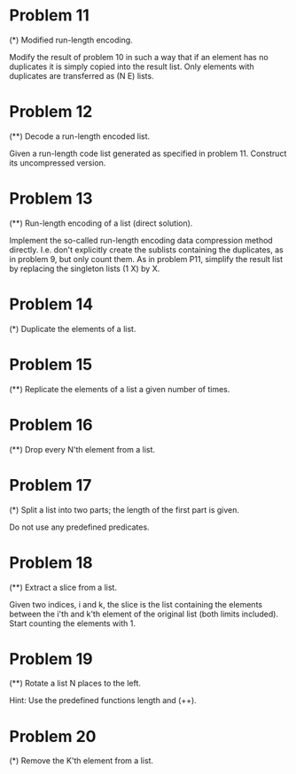 # Problem 11

(*) Modified run-length encoding.

Modify the result of problem 10 in such a way that if an element has no duplicates it is simply copied into the result list. Only elements with duplicates are transferred as (N E) lists.

# Problem 12

(**) Decode a run-length encoded list.

Given a run-length code list generated as specified in problem 11. Construct its uncompressed version.

# Problem 13

(**) Run-length encoding of a list (direct solution).

Implement the so-called run-length encoding data compression method directly. I.e. don't explicitly create the sublists containing the duplicates, as in problem 9, but only count them. As in problem P11, simplify the result list by replacing the singleton lists (1 X) by X.

# Problem 14

(*) Duplicate the elements of a list.

# Problem 15

(**) Replicate the elements of a list a given number of times.

# Problem 16

(**) Drop every N'th element from a list.

# Problem 17

(*) Split a list into two parts; the length of the first part is given.

Do not use any predefined predicates.

# Problem 18

(**) Extract a slice from a list.

Given two indices, i and k, the slice is the list containing the elements between the i'th and k'th element of the original list (both limits included). Start counting the elements with 1.

# Problem 19

(**) Rotate a list N places to the left.

Hint: Use the predefined functions length and (++).

# Problem 20

(*) Remove the K'th element from a list.